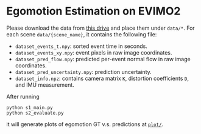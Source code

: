 # Egomotion Estimation on EVIMO2

Please download the data from [this drive]() and place them under `data/*`. For each scene `data/{scene_name}`, it contains the following file:
* `dataset_events_t.npy`: sorted event time in seconds.
* `dataset_events_xy.npy`: event pixels in raw image coordinates.
* `dataset_pred_flow.npy`: predicted per-event normal flow in raw image coordinates.
* `dataset_pred_uncertainty.npy`: prediction uncertainty.
* `dataset_info.npz`: contains camera matrix `K`, distortion coefficients `D`, and IMU measurement.

After running
```
python s1_main.py
python s2_evaluate.py
```
it will generate plots of egomotion GT v.s. predictions at [`plot/`](plot).